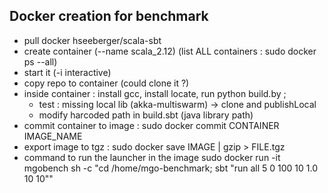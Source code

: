 
## Docker creation for benchmark

 - pull docker hseeberger/scala-sbt
 - create container (--name scala_2.12) (list ALL containers : sudo docker ps --all)
 - start it (-i interactive)
 - copy repo to container (could clone it ?)
 - inside container : install gcc, install locate, run python build.by ;
    * test : missing local lib (akka-multiswarm) -> clone and publishLocal
    * modify harcoded path in build.sbt (java library path)
 - commit container to image : sudo docker commit CONTAINER IMAGE_NAME
 - export image to tgz : sudo docker save IMAGE | gzip > FILE.tgz
 - command to run the launcher in the image sudo docker run -it mgobench sh -c "cd /home/mgo-benchmark; sbt \"run all 5 0 100 10 1.0 10 10\""
